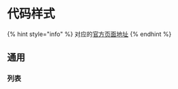 # 代码样式

{% hint style="info" %}
对应的[官方页面地址](https://contributing.bitwarden.com/code-style/)
{% endhint %}

## 通用 <a href="#general" id="general"></a>

### 列表 <a href="#lists" id="lists"></a>
